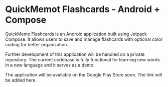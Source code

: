 # QuickMemot Flashcards - Android + Compose

QuickMemo Flashcards is an Android application built using Jetpack Compose. It allows users to save
and manage flashcards with optional color coding for better organization.

Further development of this application will be handled on a private repository.
The current codebase is fully functional for learning new words in a new language and it serves as a
demo.

The application will be available on the Google Play Store soon. The link will be added here.
